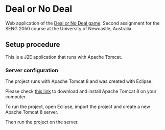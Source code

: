 # Deal or No Deal
Web application of the [Deal or No Deal game](https://en.wikipedia.org/wiki/Deal_or_No_Deal). Second assignment for the SENG 2050 course at the University of Newcastle, Australia.

## Setup procedure
This is a J2E application that runs with Apache Tomcat.

### Server configuration
The project runs with Apache Tomcat 8 and was created with Eclipse.

Please check [this link](https://tomcat.apache.org/download-80.cgi) to download and install Apache Tomcat 8 on your computer.

To run the project, open Eclipse, import the project and create a new Apache Tomcat 8 server.

Then run the project on the server.
